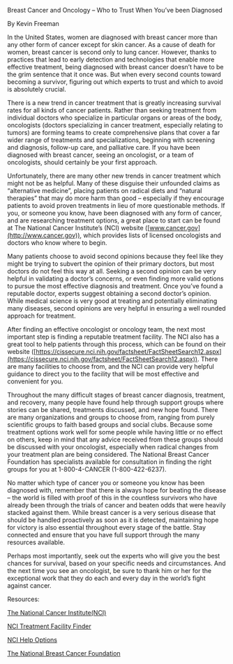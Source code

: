 Breast Cancer and Oncology – Who to Trust When You’ve been Diagnosed

By Kevin Freeman

In the United States, women are diagnosed with breast cancer more than any other form of cancer except for skin cancer. As a cause of death for women, breast cancer is second only to lung cancer. However, thanks to practices that lead to early detection and technologies that enable more effective treatment, being diagnosed with breast cancer doesn’t have to be the grim sentence that it once was. But when every second counts toward becoming a survivor, figuring out which experts to trust and which to avoid is absolutely crucial.

There is a new trend in cancer treatment that is greatly increasing survival rates for all kinds of cancer patients. Rather than seeking treatment from individual doctors who specialize in particular organs or areas of the body, oncologists (doctors specializing in cancer treatment, especially relating to tumors) are forming teams to create comprehensive plans that cover a far wider range of treatments and specializations, beginning with screening and diagnosis, follow-up care, and palliative care. If you have been diagnosed with breast cancer, seeing an oncologist, or a team of oncologists, should certainly be your first approach.

Unfortunately, there are many other new trends in cancer treatment which might not be as helpful. Many of these disguise their unfounded claims as “alternative medicine”, placing patients on radical diets and “natural therapies” that may do more harm than good – especially if they encourage patients to avoid proven treatments in lieu of more questionable methods. If you, or someone you know, have been diagnosed with any form of cancer, and are researching treatment options, a great place to start can be found at The National Cancer Institute’s (NCI) website ([www.cancer.gov](http://www.cancer.gov)), which provides lists of licensed oncologists and doctors who know where to begin. 

Many patients choose to avoid second opinions because they feel like they might be trying to subvert the opinion of their primary doctors, but most doctors do not feel this way at all. Seeking a second opinion can be very helpful in validating a doctor’s concerns, or even finding more valid options to pursue the most effective diagnosis and treatment. Once you’ve found a reputable doctor, experts suggest obtaining a second doctor’s opinion. While medical science is very good at treating and potentially eliminating many diseases, second opinions are very helpful in ensuring a well rounded approach for treatment. 

After finding an effective oncologist or oncology team, the next most important step is finding a reputable treatment facility. The NCI also has a great tool to help patients through this process, which can be found on their website ([https://cissecure.nci.nih.gov/factsheet/FactSheetSearch12.aspx](https://cissecure.nci.nih.gov/factsheet/FactSheetSearch12.aspx)). There are many facilities to choose from, and the NCI can provide very helpful guidance to direct you to the facility that will be most effective and convenient for you. 

Throughout the many difficult stages of breast cancer diagnosis, treatment, and recovery, many people have found help through support groups where stories can be shared, treatments discussed, and new hope found. There are many organizations and groups to choose from, ranging from purely scientific groups to faith based groups and social clubs. Because some treatment options work well for some people while having little or no effect on others, keep in mind that any advice received from these groups should be discussed with your oncologist, especially when radical changes from your treatment plan are being considered. The National Breast Cancer Foundation has specialists available for consultation in finding the right groups for you at 1-800-4-CANCER (1-800-422-6237). 

No matter which type of cancer you or someone you know has been diagnosed with, remember that there is always hope for beating the disease – the world is filled with proof of this in the countless survivors who have already been through the trials  of cancer and beaten odds that were heavily stacked against them. While breast cancer is a very serious disease that should be handled proactively as soon as it is detected, maintaining hope for victory is also essential throughout every stage of the battle. Stay connected and ensure that you have full support through the many resources available.

Perhaps most importantly, seek out the experts who will give you the best chances for survival, based on your specific needs and circumstances. And the next time you see an oncologist, be sure to thank him or her for the exceptional work that they do each and every day in the world’s fight against cancer. 

Resources:

 [The National Cancer Institute(NCI)](http://www.cancer.gov)

[NCI Treatment Facility Finder](https://cissecure.nci.nih.gov/factsheet/FactSheetSearch12.aspx)

[NCI Help Options](http://www.cancer.gov/global/contact)

[The National Breast Cancer Foundation](http://www.nationalbreastcancer.org)

